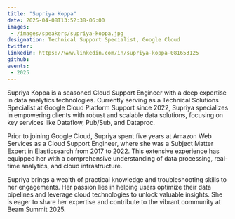 ```yaml
---
title: "Supriya Koppa"
date: 2025-04-08T13:52:38-06:00
images: 
 - /images/speakers/supriya-koppa.jpg
designation: Technical Support Specialist, Google Cloud
twitter: 
linkedin: https://www.linkedin.com/in/supriya-koppa-081653125
github: 
events:
 - 2025
---
```


Supriya Koppa is a seasoned Cloud Support Engineer with a deep expertise in data analytics technologies. Currently serving as a Technical Solutions Specialist at Google Cloud Platform Support since 2022, Supriya specializes in empowering clients with robust and scalable data solutions, focusing on key services like Dataflow, Pub/Sub, and Dataproc.

Prior to joining Google Cloud, Supriya spent five years at Amazon Web Services as a Cloud Support Engineer, where she was a Subject Matter Expert in Elasticsearch from 2017 to 2022. This extensive experience has equipped her with a comprehensive understanding of data processing, real-time analytics, and cloud infrastructure.

Supriya brings a wealth of practical knowledge and troubleshooting skills to her engagements. Her passion lies in helping users optimize their data pipelines and leverage cloud technologies to unlock valuable insights. She is eager to share her expertise and contribute to the vibrant community at Beam Summit 2025.